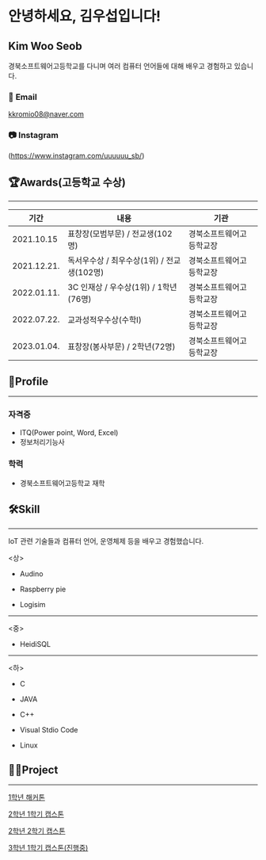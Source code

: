 # 안녕하세요, 김우섭입니다!

## Kim Woo Seob

경북소프트웨어고등학교를 다니며 여러 컴퓨터 언어들에 대해 배우고 경험하고 있습니다.

### 📧 **Email**

kkromio08@naver.com

### 📷 **Instagram**

(https://www.instagram.com/uuuuuu_sb/)

## 🏆Awards(고등학교 수상)

---

| 기간 | 내용 | 기관 |
| --- | --- | --- |
| 2021.10.15 | 표창장(모범부문) / 전교생(102명) | 경북소프트웨어고등학교장 |
| 2021.12.21. | 독서우수상 / 최우수상(1위) / 전교생(102명) | 경북소프트웨어고등학교장 |
| 2022.01.11. | 3C 인재상 / 우수상(1위) / 1학년(76명) | 경북소프트웨어고등학교장 |
| 2022.07.22. | 교과성적우수상(수학Ⅰ) | 경북소프트웨어고등학교장 |
| 2023.01.04. | 표창장(봉사부문) / 2학년(72명) | 경북소프트웨어고등학교장 |

## 🔎Profile

---

### 자격증

- ITQ(Power point, Word, Excel)
- 정보처리기능사

### 학력

- 경북소프트웨어고등학교 재학

## 🛠Skill

---

IoT 관련 기술들과 컴퓨터 언어, 운영체제 등을 배우고 경험했습니다.

<상>
- Audino

- Raspberry pie

- Logisim
---
<중>
- HeidiSQL
---
<하>
- C
        
- JAVA
      
- C++ 

- Visual Stdio Code
    
- Linux
    
    

## 👨‍🏫Project

---

[1학년 해커톤](https://www.notion.so/1-203d2103802d4435aa383457b726282d)

[2학년 1학기 캡스톤](https://www.notion.so/2-1-40a2801035b3425c829b517925e8c539)

[2학년 2학기 캡스톤](https://www.notion.so/2-2-a0979b9e447f45ef8a2e05e137b180be)

[3학년 1학기 캡스톤(진행중)](https://www.notion.so/3-1-c743a0724f1b487aba3c8c231062066c)
